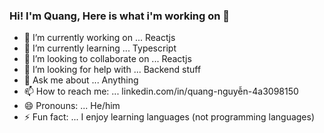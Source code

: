 ### Hi! I'm Quang, Here is what i'm working on 👋


- 🔭 I’m currently working on ... Reactjs
- 🌱 I’m currently learning ... Typescript
- 👯 I’m looking to collaborate on ... Reactjs
- 🤔 I’m looking for help with ... Backend stuff
- 💬 Ask me about ... Anything
- 📫 How to reach me: ... linkedin.com/in/quang-nguyễn-4a3098150
- 😄 Pronouns: ... He/him
- ⚡ Fun fact: ... I enjoy learning languages (not programming languages)

